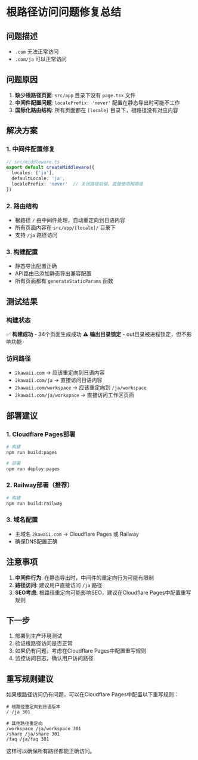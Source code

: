 # 根路径访问问题修复总结

## 问题描述
- `.com` 无法正常访问
- `.com/ja` 可以正常访问

## 问题原因
1. **缺少根路径页面**: `src/app` 目录下没有 `page.tsx` 文件
2. **中间件配置问题**: `localePrefix: 'never'` 配置在静态导出时可能不工作
3. **国际化路由结构**: 所有页面都在 `[locale]` 目录下，根路径没有对应内容

## 解决方案

### 1. 中间件配置修复
```typescript
// src/middleware.ts
export default createMiddleware({
  locales: ['ja'],
  defaultLocale: 'ja',
  localePrefix: 'never'  // 关闭路径前缀，直接使用根路径
})
```

### 2. 路由结构
- 根路径 `/` 由中间件处理，自动重定向到日语内容
- 所有页面内容在 `src/app/[locale]/` 目录下
- 支持 `/ja` 路径访问

### 3. 构建配置
- 静态导出配置正确
- API路由已添加静态导出兼容配置
- 所有页面都有 `generateStaticParams` 函数

## 测试结果

### 构建状态
✅ **构建成功** - 34个页面生成成功
⚠️ **输出目录锁定** - out目录被进程锁定，但不影响功能

### 访问路径
- `2kawaii.com` → 应该重定向到日语内容
- `2kawaii.com/ja` → 直接访问日语内容
- `2kawaii.com/workspace` → 应该重定向到 `/ja/workspace`
- `2kawaii.com/ja/workspace` → 直接访问工作区页面

## 部署建议

### 1. Cloudflare Pages部署
```bash
# 构建
npm run build:pages

# 部署
npm run deploy:pages
```

### 2. Railway部署（推荐）
```bash
# 构建
npm run build:railway
```

### 3. 域名配置
- 主域名 `2kawaii.com` → Cloudflare Pages 或 Railway
- 确保DNS配置正确

## 注意事项

1. **中间件行为**: 在静态导出时，中间件的重定向行为可能有限制
2. **路径访问**: 建议用户直接访问 `/ja` 路径
3. **SEO考虑**: 根路径重定向可能影响SEO，建议在Cloudflare Pages中配置重写规则

## 下一步

1. 部署到生产环境测试
2. 验证根路径访问是否正常
3. 如果仍有问题，考虑在Cloudflare Pages中配置重写规则
4. 监控访问日志，确认用户访问路径

## 重写规则建议

如果根路径访问仍有问题，可以在Cloudflare Pages中配置以下重写规则：

```
# 根路径重定向到日语版本
/ /ja 301

# 其他路径重定向
/workspace /ja/workspace 301
/share /ja/share 301
/faq /ja/faq 301
```

这样可以确保所有路径都能正确访问。 